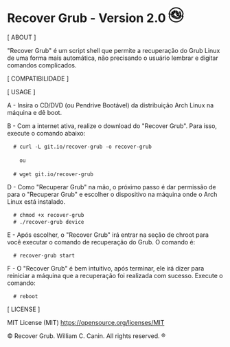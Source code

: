 # Recover Grub - Version 2.0 <img src="https://raw.githubusercontent.com/williamcanin/recover-grub/master/logotype/recover-grub-icon.png" alt="Recover Grub Logotype" width="7%" height="7%"/>



[ ABOUT ]

  "Recover Grub" é um script shell que permite a recuperação do Grub
  Linux de uma forma mais automática, não precisando o usuário
  lembrar e digitar comandos complicados.


[ COMPATIBILIDADE ]



[ USAGE ]

  A - Insira o CD/DVD (ou Pendrive Bootável) da distribuição Arch Linux
      na máquina e dê boot.

  B - Com a internet ativa, realize o download do
      "Recover Grub". Para isso, execute o comando abaixo:

      # curl -L git.io/recover-grub -o recover-grub

        ou

      # wget git.io/recover-grub

  D -  Como "Recuperar Grub" na mão, o próximo passo é dar permissão de para o 
      "Recuperar Grub" e escolher o dispositivo na máquina onde o Arch Linux está instalado.

      # chmod +x recover-grub
      # ./recover-grub device

  E - Após escolher, o "Recover Grub" irá entrar na seção de chroot
      para você executar o comando de recuperação do Grub. O comando é:

      # recover-grub start

  F - O "Recover Grub" é bem intuitivo, após terminar, ele irá dizer para 
      reiniciar a máquina que a recuperação foi realizada com sucesso. 
      Execute o comando:

      # reboot

[ LICENSE ]

  MIT License (MIT)
  https://opensource.org/licenses/MIT


 © Recover Grub. William C. Canin. All rights reserved. ®
